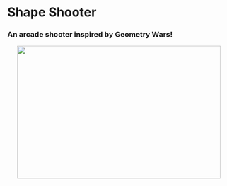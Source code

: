 # Shape Shooter
### An arcade shooter inspired by Geometry Wars!
<p align="center">
  <img width="460" height="300" src="https://img.itch.zone/aW1nLzIzMTcyNjcuZ2lm/315x250%23c/BISnwO.gif">
</p>

